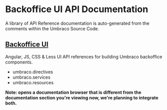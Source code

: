 # Backoffice UI API Documentation

A library of API Reference documentation is auto-generated from the comments within the Umbraco Source Code.

## [Backoffice UI](https://our.umbraco.org/apidocs/ui/#/api/)

Angular, JS, CSS & Less UI API references for building Umbraco backoffice components.

- umbraco.directives
- umbraco.services
- umbraco.resources

__Note: opens a documentation browser that is different from the documentation section you're viewing now, we're planning to integrate both.__

